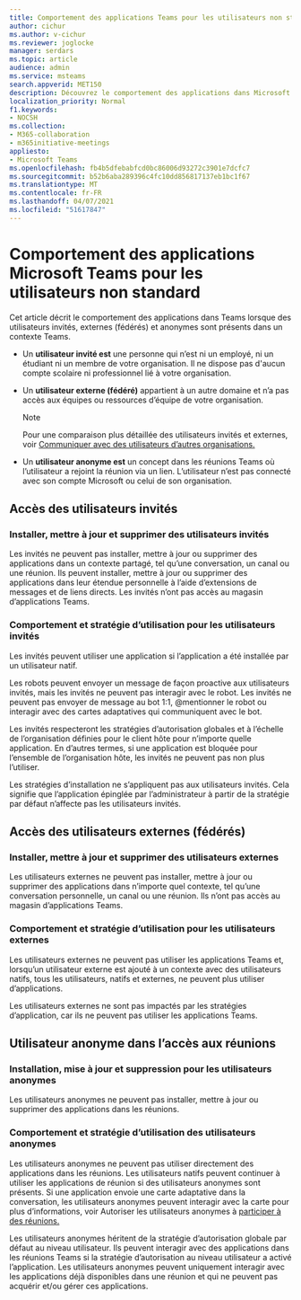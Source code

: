 ```yaml
---
title: Comportement des applications Teams pour les utilisateurs non standard
author: cichur
ms.author: v-cichur
ms.reviewer: joglocke
manager: serdars
ms.topic: article
audience: admin
ms.service: msteams
search.appverid: MET150
description: Découvrez le comportement des applications dans Microsoft Teams pour les utilisateurs non standard.
localization_priority: Normal
f1.keywords:
- NOCSH
ms.collection:
- M365-collaboration
- m365initiative-meetings
appliesto:
- Microsoft Teams
ms.openlocfilehash: fb4b5dfebabfcd0bc86006d93272c3901e7dcfc7
ms.sourcegitcommit: b52b6aba289396c4fc10dd856817137eb1bc1f67
ms.translationtype: MT
ms.contentlocale: fr-FR
ms.lasthandoff: 04/07/2021
ms.locfileid: "51617847"
---
```

# <a name="microsoft-teams-apps-behavior-for-non-standard-users"></a>Comportement des applications Microsoft Teams pour les utilisateurs non standard

Cet article décrit le comportement des applications dans Teams lorsque des utilisateurs invités, externes (fédérés) et anonymes sont présents dans un contexte Teams.

- Un **utilisateur invité est** une personne qui n’est ni un employé, ni un étudiant ni un membre de votre organisation. Il ne dispose pas d'aucun compte scolaire ni professionnel lié à votre organisation.

- Un **utilisateur externe (fédéré)** appartient à un autre domaine et n’a pas accès aux équipes ou ressources d’équipe de votre organisation.

  > [!Note]
  > Pour une comparaison plus détaillée des utilisateurs invités et externes, voir [Communiquer avec des utilisateurs d’autres organisations.](./communicate-with-users-from-other-organizations.md)

- Un **utilisateur anonyme est** un concept dans les réunions Teams où l’utilisateur a rejoint la réunion via un lien. L’utilisateur n’est pas connecté avec son compte Microsoft ou celui de son organisation.

## <a name="guest-user-access"></a>Accès des utilisateurs invités

### <a name="install-update-and-delete-for-guest-users"></a>Installer, mettre à jour et supprimer des utilisateurs invités

Les invités ne peuvent pas installer, mettre à jour ou supprimer des applications dans un contexte partagé, tel qu’une conversation, un canal ou une réunion. Ils peuvent installer, mettre à jour ou supprimer des applications dans leur étendue personnelle à l’aide d’extensions de messages et de liens directs. Les invités n’ont pas accès au magasin d’applications Teams.

### <a name="usage-behavior-and-policy-for-guest-users"></a>Comportement et stratégie d’utilisation pour les utilisateurs invités

Les invités peuvent utiliser une application si l’application a été installée par un utilisateur natif.

Les robots peuvent envoyer un message de façon proactive aux utilisateurs invités, mais les invités ne peuvent pas interagir avec le robot. Les invités ne peuvent pas envoyer de message au bot 1:1, @mentionner le robot ou interagir avec des cartes adaptatives qui communiquent avec le bot.

Les invités respecteront les stratégies d’autorisation globales et à l’échelle de l’organisation définies pour le client hôte pour n’importe quelle application. En d’autres termes, si une application est bloquée pour l’ensemble de l’organisation hôte, les invités ne peuvent pas non plus l’utiliser.

Les stratégies d’installation ne s’appliquent pas aux utilisateurs invités. Cela signifie que l’application épinglée par l’administrateur à partir de la stratégie par défaut n’affecte pas les utilisateurs invités.

## <a name="external-federated-user-access"></a>Accès des utilisateurs externes (fédérés)

### <a name="install-update-and-delete-for-external-users"></a>Installer, mettre à jour et supprimer des utilisateurs externes

Les utilisateurs externes ne peuvent pas installer, mettre à jour ou supprimer des applications dans n’importe quel contexte, tel qu’une conversation personnelle, un canal ou une réunion. Ils n’ont pas accès au magasin d’applications Teams.

### <a name="usage-behavior-and-policy-for-external-users"></a>Comportement et stratégie d’utilisation pour les utilisateurs externes

Les utilisateurs externes ne peuvent pas utiliser les applications Teams et, lorsqu’un utilisateur externe est ajouté à un contexte avec des utilisateurs natifs, tous les utilisateurs, natifs et externes, ne peuvent plus utiliser d’applications.

Les utilisateurs externes ne sont pas impactés par les stratégies d’application, car ils ne peuvent pas utiliser les applications Teams.

## <a name="anonymous-user-in-meetings-access"></a>Utilisateur anonyme dans l’accès aux réunions

### <a name="install-update-and-delete-for-anonymous-users"></a>Installation, mise à jour et suppression pour les utilisateurs anonymes

Les utilisateurs anonymes ne peuvent pas installer, mettre à jour ou supprimer des applications dans les réunions.

### <a name="usage-behavior-and-policy-for-anonymous-users"></a>Comportement et stratégie d’utilisation des utilisateurs anonymes

Les utilisateurs anonymes ne peuvent pas utiliser directement des applications dans les réunions. Les utilisateurs natifs peuvent continuer à utiliser les applications de réunion si des utilisateurs anonymes sont présents. Si une application envoie une carte adaptative dans la conversation, les utilisateurs anonymes peuvent interagir avec la carte pour plus d’informations, voir Autoriser les utilisateurs anonymes à [participer à des réunions.](https://docs.microsoft.com/microsoftteams/meeting-settings-in-teams#allow-anonymous-users-to-join-meetings)

Les utilisateurs anonymes héritent de la stratégie d’autorisation globale par défaut au niveau utilisateur. Ils peuvent interagir avec des applications dans les réunions Teams si la stratégie d’autorisation au niveau utilisateur a activé l’application. Les utilisateurs anonymes peuvent uniquement interagir avec les applications déjà disponibles dans une réunion et qui ne peuvent pas acquérir et/ou gérer ces applications.
